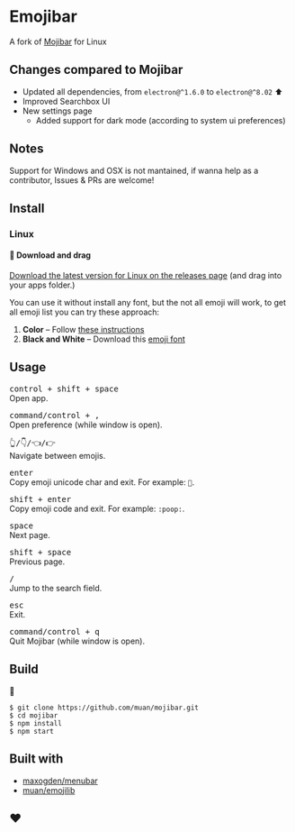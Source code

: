 # Emojibar

A fork of [Mojibar](https://github.com/muan/mojibar) for Linux

## Changes compared to Mojibar

- Updated all dependencies, from `electron@^1.6.0` to `electron@^8.02` ⬆️
- Improved Searchbox UI
- New settings page
  - Added support for dark mode (according to system ui preferences)

## Notes

Support for Windows and OSX is not mantained, if wanna help as a contributor, Issues & PRs are welcome!

## Install

### Linux

#### :triangular_flag_on_post: Download and drag

[Download the latest version for Linux on the releases page](https://github.com/muan/mojibar/releases) (and drag into your apps folder.)

You can use it without install any font, but the not all emoji will work, to get all emoji list you can try these approach:

1. **Color** – Follow [these instructions](http://stdio.tumblr.com/post/114082931782)
1. **Black and White** – Download this [emoji font](https://github.com/eosrei/emojione-color-font)

## Usage

<kbd>control + shift + space</kbd><br>
Open app.

<kbd>command/control + ,</kbd><br>
Open preference (while window is open).

<kbd>👆/👇/👈/👉</kbd><br>
Navigate between emojis.

<kbd>enter</kbd><br>
Copy emoji unicode char and exit. For example: `💩`.

<kbd>shift + enter</kbd><br>
Copy emoji code and exit. For example: `:poop:`.

<kbd>space</kbd><br>
Next page.

<kbd>shift + space</kbd><br>
Previous page.

<kbd>/</kbd><br>
Jump to the search field.

<kbd>esc</kbd><br>
Exit.

<kbd>command/control + q</kbd><br>
Quit Mojibar (while window is open).

## Build

:construction:

```
$ git clone https://github.com/muan/mojibar.git
$ cd mojibar
$ npm install
$ npm start
```

## Built with

- [maxogden/menubar](https://github.com/maxogden/menubar)
- [muan/emojilib](https://github.com/muan/emojilib)

## :heart:
